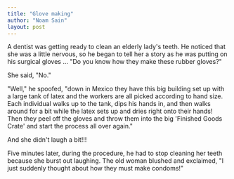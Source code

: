 ```yaml
---
title: "Glove making"
author: "Noam Sain"
layout: post
---
```


A dentist was getting ready to clean an elderly lady's teeth. He noticed that she was a little nervous, so he began to tell her a story as he was putting on his surgical gloves … "Do you know how they make these rubber gloves?"

She said, "No."

"Well," he spoofed, "down in Mexico they have this big building set up with a large tank of latex and the workers are all picked according to hand size. Each individual walks up to the tank, dips his hands in, and then walks around for a bit while the latex sets up and dries right onto their hands! Then they peel off the gloves and throw them into the big 'Finished Goods Crate' and start the process all over again."

And she didn't laugh a bit!!!

Five minutes later, during the procedure, he had to stop cleaning her teeth because she burst out laughing. The old woman blushed and exclaimed, "I just suddenly thought about how they must make condoms!"
